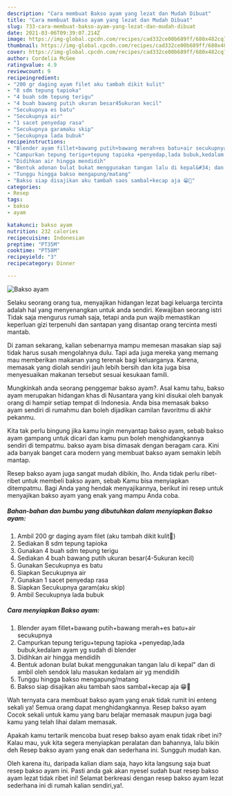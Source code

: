 ```yaml
---
description: "Cara membuat Bakso ayam yang lezat dan Mudah Dibuat"
title: "Cara membuat Bakso ayam yang lezat dan Mudah Dibuat"
slug: 733-cara-membuat-bakso-ayam-yang-lezat-dan-mudah-dibuat
date: 2021-03-06T09:39:07.214Z
image: https://img-global.cpcdn.com/recipes/cad332ce00b689ff/680x482cq70/bakso-ayam-foto-resep-utama.jpg
thumbnail: https://img-global.cpcdn.com/recipes/cad332ce00b689ff/680x482cq70/bakso-ayam-foto-resep-utama.jpg
cover: https://img-global.cpcdn.com/recipes/cad332ce00b689ff/680x482cq70/bakso-ayam-foto-resep-utama.jpg
author: Cordelia McGee
ratingvalue: 4.9
reviewcount: 9
recipeingredient:
- "200 gr daging ayam filet aku tambah dikit kulit"
- "8 sdm tepung tapioka"
- "4 buah sdm tepung terigu"
- "4 buah bawang putih ukuran besar45ukuran kecil"
- "Secukupnya es batu"
- "Secukupnya air"
- "1 sacet penyedap rasa"
- "Secukupnya garamaku skip"
- "Secukupnya lada bubuk"
recipeinstructions:
- "Blender ayam fillet+bawang putih+bawang merah+es batu+air secukupnya"
- "Campurkan tepung terigu+tepung tapioka +penyedap,lada bubuk,kedalam ayam yg sudah di blender"
- "Didihkan air hingga mendidih"
- "Bentuk adonan bulat bukat menggunakan tangan lalu di kepal&#34; dan di ambil oleh sendok lalu masukan kedalam air yg mendidih"
- "Tunggu hingga bakso mengapung/matang"
- "Bakso siap disajikan aku tambah saos sambal+kecap aja 😁🤭"
categories:
- Resep
tags:
- bakso
- ayam

katakunci: bakso ayam 
nutrition: 232 calories
recipecuisine: Indonesian
preptime: "PT35M"
cooktime: "PT58M"
recipeyield: "3"
recipecategory: Dinner

---
```



![Bakso ayam](https://img-global.cpcdn.com/recipes/cad332ce00b689ff/680x482cq70/bakso-ayam-foto-resep-utama.jpg)

Selaku seorang orang tua, menyajikan hidangan lezat bagi keluarga tercinta adalah hal yang menyenangkan untuk anda sendiri. Kewajiban seorang istri Tidak saja mengurus rumah saja, tetapi anda pun wajib memastikan keperluan gizi terpenuhi dan santapan yang disantap orang tercinta mesti mantab.

Di zaman  sekarang, kalian sebenarnya mampu memesan masakan siap saji tidak harus susah mengolahnya dulu. Tapi ada juga mereka yang memang mau memberikan makanan yang terenak bagi keluarganya. Karena, memasak yang diolah sendiri jauh lebih bersih dan kita juga bisa menyesuaikan makanan tersebut sesuai kesukaan famili. 



Mungkinkah anda seorang penggemar bakso ayam?. Asal kamu tahu, bakso ayam merupakan hidangan khas di Nusantara yang kini disukai oleh banyak orang di hampir setiap tempat di Indonesia. Anda bisa memasak bakso ayam sendiri di rumahmu dan boleh dijadikan camilan favoritmu di akhir pekanmu.

Kita tak perlu bingung jika kamu ingin menyantap bakso ayam, sebab bakso ayam gampang untuk dicari dan kamu pun boleh menghidangkannya sendiri di tempatmu. bakso ayam bisa dimasak dengan beragam cara. Kini ada banyak banget cara modern yang membuat bakso ayam semakin lebih mantap.

Resep bakso ayam juga sangat mudah dibikin, lho. Anda tidak perlu ribet-ribet untuk membeli bakso ayam, sebab Kamu bisa menyiapkan ditempatmu. Bagi Anda yang hendak menyajikannya, berikut ini resep untuk menyajikan bakso ayam yang enak yang mampu Anda coba.

<!--inarticleads1-->

##### Bahan-bahan dan bumbu yang dibutuhkan dalam menyiapkan Bakso ayam:

1. Ambil 200 gr daging ayam filet (aku tambah dikit kulit🤭)
1. Sediakan 8 sdm tepung tapioka
1. Gunakan 4 buah sdm tepung terigu
1. Sediakan 4 buah bawang putih ukuran besar(4-5ukuran kecil)
1. Gunakan Secukupnya es batu
1. Siapkan Secukupnya air
1. Gunakan 1 sacet penyedap rasa
1. Siapkan Secukupnya garam(aku skip)
1. Ambil Secukupnya lada bubuk




<!--inarticleads2-->

##### Cara menyiapkan Bakso ayam:

1. Blender ayam fillet+bawang putih+bawang merah+es batu+air secukupnya
1. Campurkan tepung terigu+tepung tapioka +penyedap,lada bubuk,kedalam ayam yg sudah di blender
1. Didihkan air hingga mendidih
1. Bentuk adonan bulat bukat menggunakan tangan lalu di kepal&#34; dan di ambil oleh sendok lalu masukan kedalam air yg mendidih
1. Tunggu hingga bakso mengapung/matang
1. Bakso siap disajikan aku tambah saos sambal+kecap aja 😁🤭




Wah ternyata cara membuat bakso ayam yang enak tidak rumit ini enteng sekali ya! Semua orang dapat menghidangkannya. Resep bakso ayam Cocok sekali untuk kamu yang baru belajar memasak maupun juga bagi kamu yang telah lihai dalam memasak.

Apakah kamu tertarik mencoba buat resep bakso ayam enak tidak ribet ini? Kalau mau, yuk kita segera menyiapkan peralatan dan bahannya, lalu bikin deh Resep bakso ayam yang enak dan sederhana ini. Sungguh mudah kan. 

Oleh karena itu, daripada kalian diam saja, hayo kita langsung saja buat resep bakso ayam ini. Pasti anda gak akan nyesel sudah buat resep bakso ayam lezat tidak ribet ini! Selamat berkreasi dengan resep bakso ayam lezat sederhana ini di rumah kalian sendiri,ya!.

